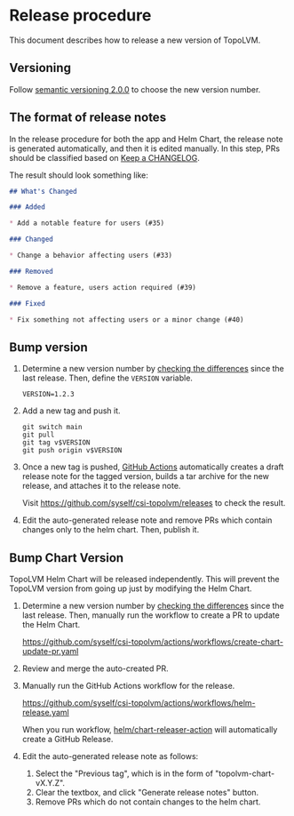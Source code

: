 Release procedure
=================

This document describes how to release a new version of TopoLVM.

Versioning
----------

Follow [semantic versioning 2.0.0][semver] to choose the new version number.

The format of release notes
---------------------------

In the release procedure for both the app and Helm Chart, the release note is generated automatically,
and then it is edited manually. In this step, PRs should be classified based on [Keep a CHANGELOG](https://keepachangelog.com/en/1.1.0/).

The result should look something like:

```markdown
## What's Changed

### Added

* Add a notable feature for users (#35)

### Changed

* Change a behavior affecting users (#33)

### Removed

* Remove a feature, users action required (#39)

### Fixed

* Fix something not affecting users or a minor change (#40)
```

Bump version
------------

1. Determine a new version number by [checking the differences](https://github.com/syself/csi-topolvm/compare/vX.Y.Z...main) since the last release. Then, define the `VERSION` variable.

    ```console
    VERSION=1.2.3
    ```

2. Add a new tag and push it.

    ```console
    git switch main
    git pull
    git tag v$VERSION
    git push origin v$VERSION
    ```

3. Once a new tag is pushed, [GitHub Actions][] automatically
   creates a draft release note for the tagged version,
   builds a tar archive for the new release,
   and attaches it to the release note.

   Visit <https://github.com/syself/csi-topolvm/releases> to check
   the result.

4. Edit the auto-generated release note
   and remove PRs which contain changes only to the helm chart.
   Then, publish it.

Bump Chart Version
------------------

TopoLVM Helm Chart will be released independently.
This will prevent the TopoLVM version from going up just by modifying the Helm Chart.

1. Determine a new version number by [checking the differences](https://github.com/syself/csi-topolvm/compare/topolvm-chart-vX.Y.Z...main) since the last release. Then, manually run the workflow to create a PR to update the Helm Chart.

   <https://github.com/syself/csi-topolvm/actions/workflows/create-chart-update-pr.yaml>

2. Review and merge the auto-created PR.

3. Manually run the GitHub Actions workflow for the release.

   <https://github.com/syself/csi-topolvm/actions/workflows/helm-release.yaml>

   When you run workflow, [helm/chart-releaser-action](https://github.com/helm/chart-releaser-action) will automatically create a GitHub Release.

4. Edit the auto-generated release note as follows:
   1. Select the "Previous tag", which is in the form of "topolvm-chart-vX.Y.Z".
   2. Clear the textbox, and click "Generate release notes" button.
   3. Remove PRs which do not contain changes to the helm chart.

[semver]: https://semver.org/spec/v2.0.0.html
[GitHub Actions]: https://github.com/syself/csi-topolvm/actions
